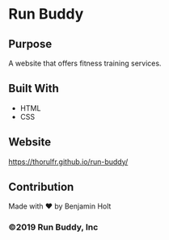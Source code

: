 # Run Buddy

## Purpose
A website that offers fitness training services.

## Built With
* HTML
* CSS

## Website
https://thorulfr.github.io/run-buddy/

## Contribution
Made with ❤️ by Benjamin Holt

### ©️2019 Run Buddy, Inc
